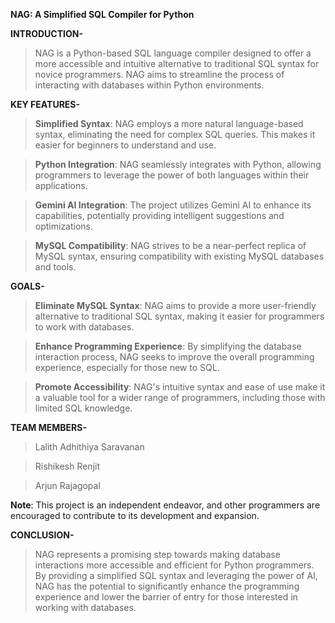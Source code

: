 **NAG: A Simplified SQL Compiler for Python**

**INTRODUCTION-**

> NAG is a Python-based SQL language compiler designed to offer a more accessible and intuitive alternative to traditional SQL syntax for novice programmers. NAG aims to streamline the process of interacting with databases within Python environments.

**KEY FEATURES-**

> **Simplified Syntax**: NAG employs a more natural language-based syntax, eliminating the need for complex SQL queries. This makes it easier for beginners to understand and use.

> **Python Integration**: NAG seamlessly integrates with Python, allowing programmers to leverage the power of both languages within their applications.

> **Gemini AI Integration**: The project utilizes Gemini AI to enhance its capabilities, potentially providing intelligent suggestions and optimizations.

> **MySQL Compatibility**: NAG strives to be a near-perfect replica of MySQL syntax, ensuring compatibility with existing MySQL databases and tools.


**GOALS-**

> **Eliminate MySQL Syntax**: NAG aims to provide a more user-friendly alternative to traditional SQL syntax, making it easier for programmers to work with databases.

> **Enhance Programming Experience**: By simplifying the database interaction process, NAG seeks to improve the overall programming experience, especially for those new to SQL.

> **Promote Accessibility**: NAG's intuitive syntax and ease of use make it a valuable tool for a wider range of programmers, including those with limited SQL knowledge.

**TEAM MEMBERS-**

> Lalith Adhithiya Saravanan

> Rishikesh Renjit

> Arjun Rajagopal

**Note**: This project is an independent endeavor, and other programmers are encouraged to contribute to its development and expansion.

**CONCLUSION-**

> NAG represents a promising step towards making database interactions more accessible and efficient for Python programmers. By providing a simplified SQL syntax and leveraging the power of AI, NAG has the potential to significantly enhance the programming experience and lower the barrier of entry for those interested in working with databases.
